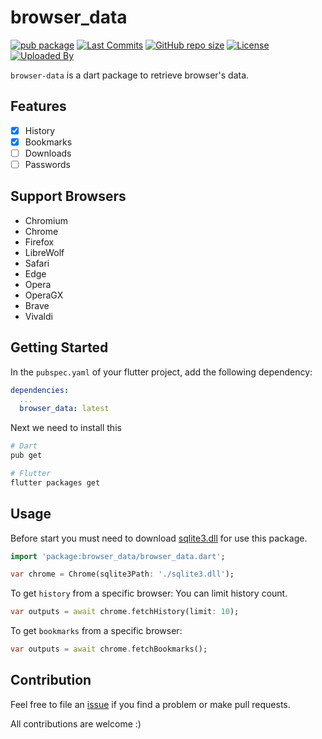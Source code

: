 # browser_data

[![pub package](https://img.shields.io/pub/v/browser_data.svg?logo=dart&logoColor=00b9fc)](https://pub.dev/packages/browser_data)
[![Last Commits](https://img.shields.io/github/last-commit/thitlwincoder/browser_data?logo=git&logoColor=white)](https://github.com/thitlwincoder/browser_data/commits/main)
[![GitHub repo size](https://img.shields.io/github/repo-size/thitlwincoder/browser_data)](https://github.com/thitlwincoder/browser_data)
[![License](https://img.shields.io/github/license/thitlwincoder/browser_data?logo=open-source-initiative&logoColor=green)](https://github.com/thitlwincoder/browser_data/blob/main/LICENSE)
<br>
[![Uploaded By](https://img.shields.io/badge/uploaded%20by-thitlwincoder-blue)](https://github.com/thitlwincoder)

`browser-data` is a dart package to retrieve browser's data.

## Features
- [x] History
- [x] Bookmarks
- [ ] Downloads
- [ ] Passwords

## Support Browsers
- Chromium
- Chrome
- Firefox
- LibreWolf
- Safari
- Edge
- Opera
- OperaGX
- Brave
- Vivaldi

## Getting Started

In the `pubspec.yaml` of your flutter project, add the following dependency:

```yaml
dependencies:
  ...
  browser_data: latest
```

Next we need to install this

```sh
# Dart
pub get

# Flutter
flutter packages get
```
## Usage

Before start you must need to download [sqlite3.dll](https://github.com/thitlwincoder/browser_data/blob/main/bin/sqlite3.dll) for use this package.

```dart
import 'package:browser_data/browser_data.dart';

var chrome = Chrome(sqlite3Path: './sqlite3.dll');
```

To get `history` from a specific browser:
You can limit history count.

```dart
var outputs = await chrome.fetchHistory(limit: 10);
```

To get `bookmarks` from a specific browser:

```dart
var outputs = await chrome.fetchBookmarks();
```
## Contribution
Feel free to file an [issue](https://github.com/thitlwincoder/browser_data/issues/new) if you find a problem or make pull requests.

All contributions are welcome :)